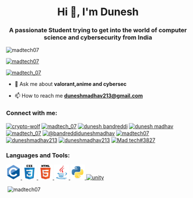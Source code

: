<h1 align="center">Hi 👋, I'm Dunesh</h1>
<h3 align="center">A passionate Student trying to get into the world of computer science and cybersecurity from India</h3>

<p align="left"> <img src="https://komarev.com/ghpvc/?username=madtech07&label=Profile%20views&color=0e75b6&style=flat" alt="madtech07" /> </p>

<p align="left"> <a href="https://github.com/ryo-ma/github-profile-trophy"><img src="https://github-profile-trophy.vercel.app/?username=madtech07" alt="madtech07" /></a> </p>

<p align="left"> <a href="https://twitter.com/madtech_07" target="blank"><img src="https://img.shields.io/twitter/follow/madtech_07?logo=twitter&style=for-the-badge" alt="madtech_07" /></a> </p>

- 💬 Ask me about **valorant,anime and cybersec**

- 📫 How to reach me **duneshmadhav213@gmail.com**

<h3 align="left">Connect with me:</h3>
<p align="left">
<a href="https://codepen.io/crypto-wolf" target="blank"><img align="center" src="https://raw.githubusercontent.com/rahuldkjain/github-profile-readme-generator/master/src/images/icons/Social/codepen.svg" alt="crypto-wolf" height="30" width="40" /></a>
<a href="https://twitter.com/madtech_07" target="blank"><img align="center" src="https://raw.githubusercontent.com/rahuldkjain/github-profile-readme-generator/master/src/images/icons/Social/twitter.svg" alt="madtech_07" height="30" width="40" /></a>
<a href="https://linkedin.com/in/dunesh bandreddi" target="blank"><img align="center" src="https://raw.githubusercontent.com/rahuldkjain/github-profile-readme-generator/master/src/images/icons/Social/linked-in-alt.svg" alt="dunesh bandreddi" height="30" width="40" /></a>
<a href="https://fb.com/dunesh madhav" target="blank"><img align="center" src="https://raw.githubusercontent.com/rahuldkjain/github-profile-readme-generator/master/src/images/icons/Social/facebook.svg" alt="dunesh madhav" height="30" width="40" /></a>
<a href="https://instagram.com/madtech_07" target="blank"><img align="center" src="https://raw.githubusercontent.com/rahuldkjain/github-profile-readme-generator/master/src/images/icons/Social/instagram.svg" alt="madtech_07" height="30" width="40" /></a>
<a href="https://medium.com/@bandreddiduneshmadhav" target="blank"><img align="center" src="https://raw.githubusercontent.com/rahuldkjain/github-profile-readme-generator/master/src/images/icons/Social/medium.svg" alt="@bandreddiduneshmadhav" height="30" width="40" /></a>
<a href="https://www.youtube.com/c/madtech07" target="blank"><img align="center" src="https://raw.githubusercontent.com/rahuldkjain/github-profile-readme-generator/master/src/images/icons/Social/youtube.svg" alt="madtech07" height="30" width="40" /></a>
<a href="https://www.hackerrank.com/duneshmadhav213" target="blank"><img align="center" src="https://raw.githubusercontent.com/rahuldkjain/github-profile-readme-generator/master/src/images/icons/Social/hackerrank.svg" alt="duneshmadhav213" height="30" width="40" /></a>
<a href="https://auth.geeksforgeeks.org/user/duneshmadhav213" target="blank"><img align="center" src="https://raw.githubusercontent.com/rahuldkjain/github-profile-readme-generator/master/src/images/icons/Social/geeks-for-geeks.svg" alt="duneshmadhav213" height="30" width="40" /></a>
<a href="https://discord.gg/Mad tech#3827" target="blank"><img align="center" src="https://raw.githubusercontent.com/rahuldkjain/github-profile-readme-generator/master/src/images/icons/Social/discord.svg" alt="Mad tech#3827" height="30" width="40" /></a>
</p>

<h3 align="left">Languages and Tools:</h3>
<p align="left"> <a href="https://www.cprogramming.com/" target="_blank" rel="noreferrer"> <img src="https://raw.githubusercontent.com/devicons/devicon/master/icons/c/c-original.svg" alt="c" width="40" height="40"/> </a> <a href="https://www.w3schools.com/css/" target="_blank" rel="noreferrer"> <img src="https://raw.githubusercontent.com/devicons/devicon/master/icons/css3/css3-original-wordmark.svg" alt="css3" width="40" height="40"/> </a> <a href="https://www.w3.org/html/" target="_blank" rel="noreferrer"> <img src="https://raw.githubusercontent.com/devicons/devicon/master/icons/html5/html5-original-wordmark.svg" alt="html5" width="40" height="40"/> </a> <a href="https://www.java.com" target="_blank" rel="noreferrer"> <img src="https://raw.githubusercontent.com/devicons/devicon/master/icons/java/java-original.svg" alt="java" width="40" height="40"/> </a> <a href="https://www.python.org" target="_blank" rel="noreferrer"> <img src="https://raw.githubusercontent.com/devicons/devicon/master/icons/python/python-original.svg" alt="python" width="40" height="40"/> </a> <a href="https://unity.com/" target="_blank" rel="noreferrer"> <img src="https://www.vectorlogo.zone/logos/unity3d/unity3d-icon.svg" alt="unity" width="40" height="40"/> </a> </p>

<p>&nbsp;<img align="center" src="https://github-readme-stats.vercel.app/api?username=madtech07&show_icons=true&locale=en" alt="madtech07" /></p>

